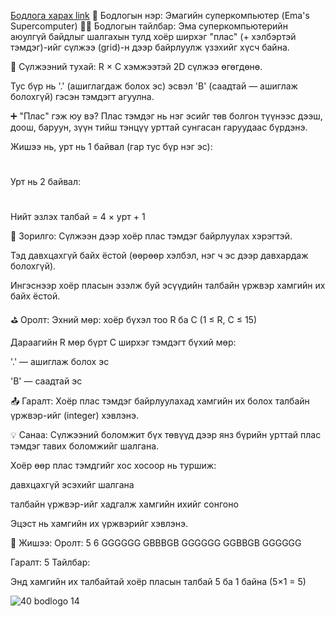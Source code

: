 <a href="https://www.hackerrank.com/challenges/two-pluses/problem?isFullScreen=true">Бодлога харах link</a>
🧮 Бодлогын нэр: Эмагийн суперкомпьютер (Ema's Supercomputer)
🧑‍💻 Бодлогын тайлбар:
Эма суперкомпьютерийн аюулгүй байдлыг шалгахын тулд хоёр ширхэг "плас" (+ хэлбэртэй тэмдэг)-ийг сүлжээ (grid)-н дээр байрлуулж үзэхийг хүсч байна.

🧩 Сүлжээний тухай:
R × C хэмжээтэй 2D сүлжээ өгөгдөнө.

Тус бүр нь '.' (ашиглагдаж болох эс) эсвэл 'B' (саадтай — ашиглаж болохгүй) гэсэн тэмдэгт агуулна.

➕ "Плас" гэж юу вэ?
Плас тэмдэг нь нэг эсийг төв болгон түүнээс дээш, доош, баруун, зүүн тийш тэнцүү урттай сунгасан гаруудаас бүрдэнэ.

Жишээ нь, урт нь 1 байвал (гар тус бүр нэг эс):

  #
###
  #
Урт нь 2 байвал:
  #
  #
#####
  #
  #
Нийт эзлэх талбай = 4 × урт + 1

🎯 Зорилго:
Сүлжээн дээр хоёр плас тэмдэг байрлуулах хэрэгтэй.

Тэд давхцахгүй байх ёстой (өөрөөр хэлбэл, нэг ч эс дээр давхардаж болохгүй).

Ингэснээр хоёр пласын эзэлж буй эсүүдийн талбайн үржвэр хамгийн их байх ёстой.

⛳ Оролт:
Эхний мөр: хоёр бүхэл тоо R ба C (1 ≤ R, C ≤ 15)

Дараагийн R мөр бүрт C ширхэг тэмдэгт бүхий мөр:

'.' — ашиглаж болох эс

'B' — саадтай эс

📤 Гаралт:
Хоёр плас тэмдэг байрлуулахад хамгийн их болох талбайн үржвэр-ийг (integer) хэвлэнэ.

💡 Санаа:
Сүлжээний боломжит бүх төвүүд дээр янз бүрийн урттай плас тэмдэг тавих боломжийг шалгана.

Хоёр өөр плас тэмдгийг хос хосоор нь туршиж:

давхцахгүй эсэхийг шалгана

талбайн үржвэр-ийг хадгалж хамгийн ихийг сонгоно

Эцэст нь хамгийн их үржвэрийг хэвлэнэ.

🧠 Жишээ:
Оролт:
5 6
GGGGGG
GBBBGB
GGGGGG
GGBBGB
GGGGGG

Гаралт:
5
Тайлбар:

Энд хамгийн их талбайтай хоёр пласын талбай 5 ба 1 байна (5×1 = 5)


![40 bodlogo 14](https://github.com/user-attachments/assets/cdc2e089-0761-4237-83f6-d21ae3187a8c)

